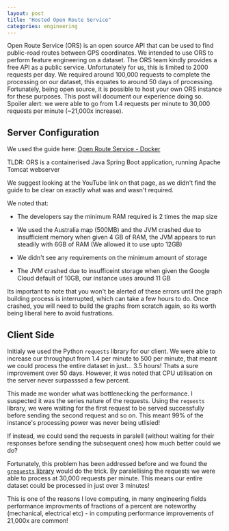 ```yaml
---
layout: post
title: "Hosted Open Route Service"
categories: engineering
---
```


Open Route Service (ORS) is an open source API that can be used to find public-road routes between GPS coordinates. We intended to use ORS to perform feature engineering on a dataset. The ORS team kindly provides a free API as a public service. Unfortunately for us, this is limited to 2000 requests per day. We required around 100,000 requests to complete the processing on our dataset, this equates to around 50 days of processing. Fortunately, being open source, it is possible to host your own ORS instance for these purposes. This post will document our experience doing so. Spoiler alert: we were able to go from 1.4 requests per minute to 30,000 requests per minute (~21,000x increase).

## Server Configuration

We used the guide here: [Open Route Service - Docker](https://giscience.github.io/openrouteservice/installation/Running-with-Docker.html)

TLDR: ORS is a containerised Java Spring Boot application, running Apache Tomcat webserver

We suggest looking at the YouTube link on that page, as we didn't find the guide to be clear on exactly what was and wasn't required. 

We noted that:

- The developers say the minimum RAM required is 2 times the map size
 - We used the Australia map (500MB) and the JVM crashed due to insufficient memory when given 4 GB of RAM, the JVM appears to run steadily with 6GB of RAM (We allowed it to use upto 12GB)

- We didn't see any requirements on the minimum amount of storage
 - The JVM crashed due to insufficeint storage when given the Google Cloud default of 10GB, our instance uses around 11 GB

Its important to note that you won't be alerted of these errors until the graph building process is interrupted, which can take a few hours to do. Once crashed, you will need to build the graphs from scratch again, so its worth being liberal here to avoid fustrations.

## Client Side

Initialy we used the Python `requests` library for our client. We were able to increase our throughput from 1.4 per minute to 500 per minute, that meant we could process the entire dataset in just... 3.5 hours! Thats a sure improvement over 50 days. However, it was noted that CPU utilisation on the server never surpasssed a few percent.

This made me wonder what was bottlenecking the performance. I suspected it was the series nature of the requests. Using the `requests` library, we were waiting for the first request to be served successfully before sending the second request and so on. This meant 99% of the instance's processing power was never being utlisied!

If instead, we could send the requests in paralell (without waiting for their responses before sending the subsequent ones) how much better could we do?

Fortunately, this problem has been addressed before and we found the [`grequests` library]() would do the trick. By paralellising the requests we were able to process at 30,000 requests per minute. This means our entire dataset could be processed in just over 3 minutes!

This is one of the reasons I love computing, in many engineering fields performance improvments of fractions of a percent are noteworthy (mechanical, electrical etc) - in computing performance improvements of 21,000x are common!